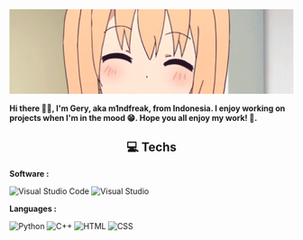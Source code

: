 <p align="center">
  <img src="hello.webp" alt="Hello" style="width: 100%; height: 150px; object-fit: cover; margin-top: 50px;">
</p>

**Hi there 👋🏻, I'm Gery, aka m1ndfreak, from Indonesia. I enjoy working on projects when I'm in the mood 😁. Hope you all enjoy my work! 🤗.**

<h2 align="center">
  💻 Techs
</h2>

**Software :** 
<p align="left">
  <img src="https://skillicons.dev/icons?i=vscode" alt="Visual Studio Code" width="30" /> 
  <img src="https://skillicons.dev/icons?i=visualstudio" alt="Visual Studio" width="30" />
</p>

**Languages :** 
<p align="left">
  <img src="https://skillicons.dev/icons?i=python" alt="Python" width="30" /> 
  <img src="https://skillicons.dev/icons?i=c" alt="C++" width="30" /> 
  <img src="https://skillicons.dev/icons?i=html" alt="HTML" width="30" /> 
  <img src="https://skillicons.dev/icons?i=css" alt="CSS" width="30" />
</p>
